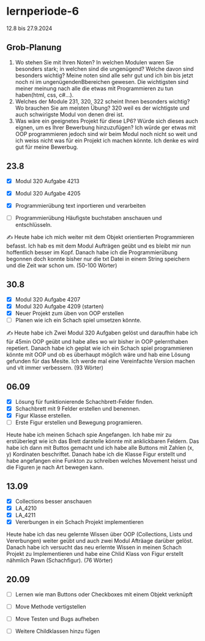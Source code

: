 # lernperiode-6

12.8 bis 27.9.2024

## Grob-Planung

1. Wo stehen Sie mit Ihren Noten? In welchen Modulen waren Sie besonders stark; in welchen sind die ungenügend? Welche davon sind besonders wichtig?
   Meine noten sind alle sehr gut und ich bin bis jetzt noch ni im ungenügendenBbereichen gewesen. Die wichtigsten sind meiner meinung nach alle die etwas mit Programmieren zu tun haben(html, css, c#...).
3. Welches der Module 231, 320, 322 scheint Ihnen besonders wichtig? Wo brauchen Sie am meisten Übung?
   320 weil es der wichtigste und auch schwirigste Modul von denen drei ist.
4. Was wäre ein geeignetes Projekt für diese LP6? Würde sich dieses auch eignen, um es Ihrer Bewerbung hinzuzufügen?
   Ich würde ger etwas mit OOP programmieren jedoch sind wir beim Modul noch nicht so weit und ich weiss nicht was für ein Projekt ich machen könnte. Ich denke es wird gut für meine Bewerbug.

## 23.8

- [x] Modul 320 Aufgabe 4213
- [x] Modul 320 Aufgabe 4205
- [x] Programmierübung text inportieren und verarbeiten
- [ ] Programmierübung Häufigste buchstaben anschauen und entschlüsseln.


✍️ Heute habe ich mich weiter mit dem Objekt orientierten Programmieren befasst. Ich hab es mit dem Modul Aufträgen geübt und es bleibt mir nun hoffentlich besser im Kopf. Danach habe ich die Programmierübung begonnen doch konnte bisher nur die txt Datei in einem String speichern und die Zeit war schon um. (50-100 Wörter)

## 30.8

- [x] Modul 320 Aufgabe 4207
- [x] Modul 320 Aufgabe 4209 (starten)
- [x] Neuer Projekt zum üben von OOP erstellen
- [ ] Planen wie ich ein Schach spiel umsetzen könnte.

✍️ Heute habe ich Zwei Modul 320 Aufgaben gelöst  und daraufhin habe ich für 45min OOP geübt und habe alles wo wir bisher in OOP gelernthaben repetiert. Danach habe ich geplat wie ich ein Schach spiel programmieren könnte mit OOP und ob es überhaupt mögilch wäre und hab eine Lösung gefunden für das Mesite. Ich werde mal eine Vereinfachte Version machen und vlt immer verbessern. (93 Wörter)

## 06.09

- [x] Lösung für funktionierende Schachbrett-Felder finden.
- [x] Schachbrett mit 9 Felder erstellen und benennen.
- [x] Figur Klasse erstellen.
- [ ] Erste Figur erstellen und Bewegung programieren.

Heute habe ich meinen Schach spie Angefangen. Ich habe mir zu erstüberlegt wie ich das Brett darstelle könnte mit anklickbaren Feldern. Das habe ich dann mit Buttos gemacht und ich habe alle Buttons mit Zahlen (x, y) Kordinaten beschriftet. Danach habe ich die Klasse Figur erstellt und habe angefangen eine Funkton zu schreiben welches Movement heisst und die Figuren je nach Art bewegen kann.

## 13.09

- [x] Collections besser anschauen
- [x] LA_4210
- [x] LA_4211
- [x] Vererbungen in ein Schach Projekt implementieren

Heute habe ich das neu gelernte Wissen über OOP (Collections, Lists und Vererbungen) weiter geübt und auch zwei Modul Afträage darüber gelöst. Danach habe ich versucht das neu erlernte Wissen in meinen Schach Projekt zu Implementieren und habe eine Chlid Klass von Figur erstellt nähmlich Pawn (Schachfigur). (76 Wörter)

## 20.09

- [ ] Lernen wie man Buttons oder Checkboxes mit einem Objekt verknüpft
- [ ] Move Methode vertigstellen
- [ ] Move Testen und Bugs aufheben
- [ ] Weitere Childklassen hinzu fügen
      

